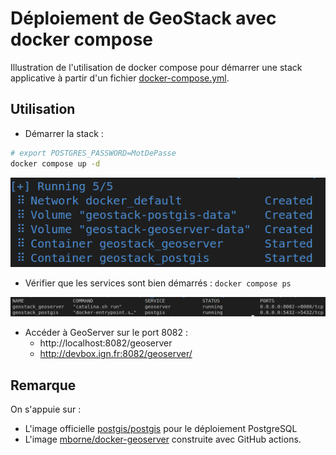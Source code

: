 # Déploiement de GeoStack avec docker compose

Illustration de l'utilisation de docker compose pour démarrer une stack applicative à partir d'un fichier [docker-compose.yml](docker-compose.yml).

## Utilisation

* Démarrer la stack :

```bash
# export POSTGRES_PASSWORD=MotDePasse
docker compose up -d
```

![docker compose up](docs/docker-compose-up.png)

* Vérifier que les services sont bien démarrés : `docker compose ps`

![docker compose ps](docs/docker-compose-ps.png)


* Accéder à GeoServer sur le port 8082 :
  * http://localhost:8082/geoserver
  * http://devbox.ign.fr:8082/geoserver/

## Remarque

On s'appuie sur :

* L'image officielle [postgis/postgis](https://hub.docker.com/r/postgis/postgis) pour le déploiement PostgreSQL
* L'image [mborne/docker-geoserver](https://github.com/mborne/docker-geoserver#readme) construite avec GitHub actions.


